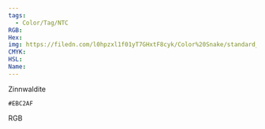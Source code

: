 ```yaml
---
tags:
  - Color/Tag/NTC
RGB:
Hex:
img: https://filedn.com/l0hpzxl1f01yT7GHxtF8cyk/Color%20Snake/standard_csv_to_svg/%23/EBC2AF.svg
CMYK:
HSL:
Name:
---
```

Zinnwaldite
```palette
#EBC2AF
```
RGB
